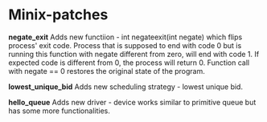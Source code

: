 # Minix-patches

**negate_exit**
Adds new functiion - int negateexit(int negate) which flips process' exit code. Process that is supposed to end with code 0 but is running this function with negate different from zero, will end with code 1. If expected code is different from 0, the process will return 0. Function call with negate == 0 restores the original state of the program.

**lowest_unique_bid**
Adds new scheduling strategy - lowest unique bid.

**hello_queue**
Adds new driver - device works similar to primitive queue but has some more functionalities.
